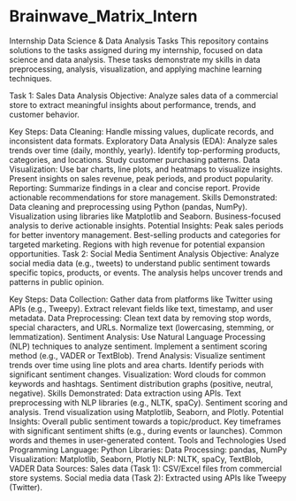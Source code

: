 # Brainwave_Matrix_Intern
Internship Data Science & Data Analysis Tasks
This repository contains solutions to the tasks assigned during my internship, focused on data science and data analysis. These tasks demonstrate my skills in data preprocessing, analysis, visualization, and applying machine learning techniques.

Task 1: Sales Data Analysis
Objective:
Analyze sales data of a commercial store to extract meaningful insights about performance, trends, and customer behavior.

Key Steps:
Data Cleaning: Handle missing values, duplicate records, and inconsistent data formats.
Exploratory Data Analysis (EDA):
Analyze sales trends over time (daily, monthly, yearly).
Identify top-performing products, categories, and locations.
Study customer purchasing patterns.
Data Visualization:
Use bar charts, line plots, and heatmaps to visualize insights.
Present insights on sales revenue, peak periods, and product popularity.
Reporting:
Summarize findings in a clear and concise report.
Provide actionable recommendations for store management.
Skills Demonstrated:
Data cleaning and preprocessing using Python (pandas, NumPy).
Visualization using libraries like Matplotlib and Seaborn.
Business-focused analysis to derive actionable insights.
Potential Insights:
Peak sales periods for better inventory management.
Best-selling products and categories for targeted marketing.
Regions with high revenue for potential expansion opportunities.
Task 2: Social Media Sentiment Analysis
Objective:
Analyze social media data (e.g., tweets) to understand public sentiment towards specific topics, products, or events. The analysis helps uncover trends and patterns in public opinion.

Key Steps:
Data Collection:
Gather data from platforms like Twitter using APIs (e.g., Tweepy).
Extract relevant fields like text, timestamp, and user metadata.
Data Preprocessing:
Clean text data by removing stop words, special characters, and URLs.
Normalize text (lowercasing, stemming, or lemmatization).
Sentiment Analysis:
Use Natural Language Processing (NLP) techniques to analyze sentiment.
Implement a sentiment scoring method (e.g., VADER or TextBlob).
Trend Analysis:
Visualize sentiment trends over time using line plots and area charts.
Identify periods with significant sentiment changes.
Visualization:
Word clouds for common keywords and hashtags.
Sentiment distribution graphs (positive, neutral, negative).
Skills Demonstrated:
Data extraction using APIs.
Text preprocessing with NLP libraries (e.g., NLTK, spaCy).
Sentiment scoring and analysis.
Trend visualization using Matplotlib, Seaborn, and Plotly.
Potential Insights:
Overall public sentiment towards a topic/product.
Key timeframes with significant sentiment shifts (e.g., during events or launches).
Common words and themes in user-generated content.
Tools and Technologies Used
Programming Language: Python
Libraries:
Data Processing: pandas, NumPy
Visualization: Matplotlib, Seaborn, Plotly
NLP: NLTK, spaCy, TextBlob, VADER
Data Sources:
Sales data (Task 1): CSV/Excel files from commercial store systems.
Social media data (Task 2): Extracted using APIs like Tweepy (Twitter).
